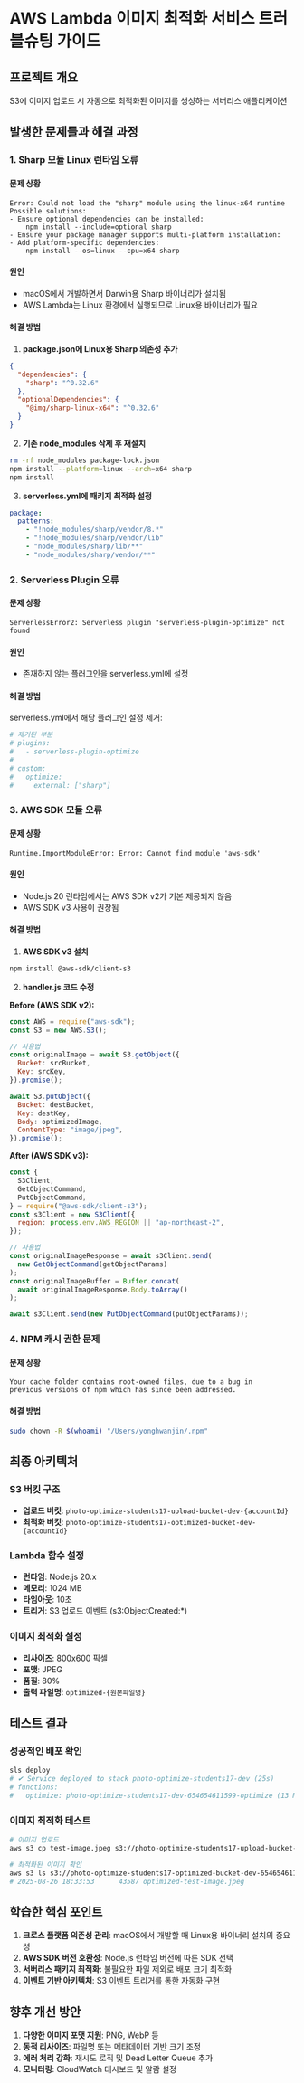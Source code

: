 # AWS Lambda 이미지 최적화 서비스 트러블슈팅 가이드

## 프로젝트 개요

S3에 이미지 업로드 시 자동으로 최적화된 이미지를 생성하는 서버리스 애플리케이션

## 발생한 문제들과 해결 과정

### 1. Sharp 모듈 Linux 런타임 오류

#### 문제 상황

```
Error: Could not load the "sharp" module using the linux-x64 runtime
Possible solutions:
- Ensure optional dependencies can be installed:
    npm install --include=optional sharp
- Ensure your package manager supports multi-platform installation:
- Add platform-specific dependencies:
    npm install --os=linux --cpu=x64 sharp
```

#### 원인

- macOS에서 개발하면서 Darwin용 Sharp 바이너리가 설치됨
- AWS Lambda는 Linux 환경에서 실행되므로 Linux용 바이너리가 필요

#### 해결 방법

1. **package.json에 Linux용 Sharp 의존성 추가**

```json
{
  "dependencies": {
    "sharp": "^0.32.6"
  },
  "optionalDependencies": {
    "@img/sharp-linux-x64": "^0.32.6"
  }
}
```

2. **기존 node_modules 삭제 후 재설치**

```bash
rm -rf node_modules package-lock.json
npm install --platform=linux --arch=x64 sharp
npm install
```

3. **serverless.yml에 패키지 최적화 설정**

```yaml
package:
  patterns:
    - "!node_modules/sharp/vendor/8.*"
    - "!node_modules/sharp/vendor/lib"
    - "node_modules/sharp/lib/**"
    - "node_modules/sharp/vendor/**"
```

### 2. Serverless Plugin 오류

#### 문제 상황

```
ServerlessError2: Serverless plugin "serverless-plugin-optimize" not found
```

#### 원인

- 존재하지 않는 플러그인을 serverless.yml에 설정

#### 해결 방법

serverless.yml에서 해당 플러그인 설정 제거:

```yaml
# 제거된 부분
# plugins:
#   - serverless-plugin-optimize
#
# custom:
#   optimize:
#     external: ["sharp"]
```

### 3. AWS SDK 모듈 오류

#### 문제 상황

```
Runtime.ImportModuleError: Error: Cannot find module 'aws-sdk'
```

#### 원인

- Node.js 20 런타임에서는 AWS SDK v2가 기본 제공되지 않음
- AWS SDK v3 사용이 권장됨

#### 해결 방법

1. **AWS SDK v3 설치**

```bash
npm install @aws-sdk/client-s3
```

2. **handler.js 코드 수정**

**Before (AWS SDK v2):**

```javascript
const AWS = require("aws-sdk");
const S3 = new AWS.S3();

// 사용법
const originalImage = await S3.getObject({
  Bucket: srcBucket,
  Key: srcKey,
}).promise();

await S3.putObject({
  Bucket: destBucket,
  Key: destKey,
  Body: optimizedImage,
  ContentType: "image/jpeg",
}).promise();
```

**After (AWS SDK v3):**

```javascript
const {
  S3Client,
  GetObjectCommand,
  PutObjectCommand,
} = require("@aws-sdk/client-s3");
const s3Client = new S3Client({
  region: process.env.AWS_REGION || "ap-northeast-2",
});

// 사용법
const originalImageResponse = await s3Client.send(
  new GetObjectCommand(getObjectParams)
);
const originalImageBuffer = Buffer.concat(
  await originalImageResponse.Body.toArray()
);

await s3Client.send(new PutObjectCommand(putObjectParams));
```

### 4. NPM 캐시 권한 문제

#### 문제 상황

```
Your cache folder contains root-owned files, due to a bug in
previous versions of npm which has since been addressed.
```

#### 해결 방법

```bash
sudo chown -R $(whoami) "/Users/yonghwanjin/.npm"
```

## 최종 아키텍처

### S3 버킷 구조

- **업로드 버킷**: `photo-optimize-students17-upload-bucket-dev-{accountId}`
- **최적화 버킷**: `photo-optimize-students17-optimized-bucket-dev-{accountId}`

### Lambda 함수 설정

- **런타임**: Node.js 20.x
- **메모리**: 1024 MB
- **타임아웃**: 10초
- **트리거**: S3 업로드 이벤트 (s3:ObjectCreated:\*)

### 이미지 최적화 설정

- **리사이즈**: 800x600 픽셀
- **포맷**: JPEG
- **품질**: 80%
- **출력 파일명**: `optimized-{원본파일명}`

## 테스트 결과

### 성공적인 배포 확인

```bash
sls deploy
# ✔ Service deployed to stack photo-optimize-students17-dev (25s)
# functions:
#   optimize: photo-optimize-students17-dev-654654611599-optimize (13 MB)
```

### 이미지 최적화 테스트

```bash
# 이미지 업로드
aws s3 cp test-image.jpeg s3://photo-optimize-students17-upload-bucket-dev-654654611599/

# 최적화된 이미지 확인
aws s3 ls s3://photo-optimize-students17-optimized-bucket-dev-654654611599/
# 2025-08-26 18:33:53      43587 optimized-test-image.jpeg
```

## 학습한 핵심 포인트

1. **크로스 플랫폼 의존성 관리**: macOS에서 개발할 때 Linux용 바이너리 설치의 중요성
2. **AWS SDK 버전 호환성**: Node.js 런타임 버전에 따른 SDK 선택
3. **서버리스 패키지 최적화**: 불필요한 파일 제외로 배포 크기 최적화
4. **이벤트 기반 아키텍처**: S3 이벤트 트리거를 통한 자동화 구현

## 향후 개선 방안

1. **다양한 이미지 포맷 지원**: PNG, WebP 등
2. **동적 리사이즈**: 파일명 또는 메타데이터 기반 크기 조정
3. **에러 처리 강화**: 재시도 로직 및 Dead Letter Queue 추가
4. **모니터링**: CloudWatch 대시보드 및 알람 설정
